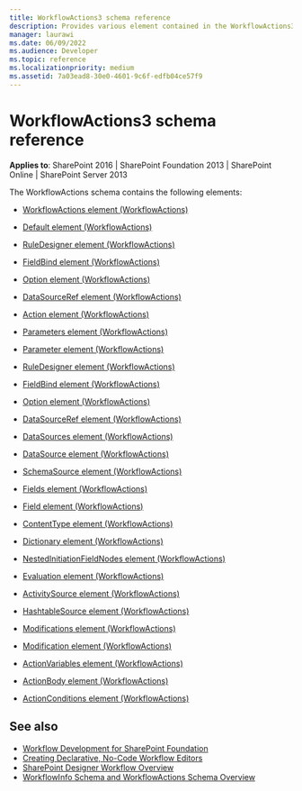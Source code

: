 ```yaml
---
title: WorkflowActions3 schema reference
description: Provides various element contained in the WorkflowActions3 schema as it applies to SharePoint 2016, SharePoint Foundation 2013, and SharePoint Online.
manager: laurawi
ms.date: 06/09/2022
ms.audience: Developer
ms.topic: reference
ms.localizationpriority: medium
ms.assetid: 7a03ead8-30e0-4601-9c6f-edfb04ce57f9
---
```


# WorkflowActions3 schema reference

**Applies to**: SharePoint 2016 | SharePoint Foundation 2013 | SharePoint Online | SharePoint Server 2013

The WorkflowActions schema contains the following elements:

- [WorkflowActions element (WorkflowActions)](workflowactions-element-workflowactions.md)

- [Default element (WorkflowActions)](default-element-workflowactions.md)

- [RuleDesigner element (WorkflowActions)](ruledesigner-element-workflowactions.md)

- [FieldBind element (WorkflowActions)](fieldbind-element-workflowactions.md)

- [Option element (WorkflowActions)](option-element-workflowactions.md)

- [DataSourceRef element (WorkflowActions)](datasourceref-element-workflowactions.md)

- [Action element (WorkflowActions)](action-element-workflowactions.md)

- [Parameters element (WorkflowActions)](parameters-element-workflowactions.md)

- [Parameter element (WorkflowActions)](parameter-element-workflowactions.md)

- [RuleDesigner element (WorkflowActions)](ruledesigner-element-workflowactions.md)

- [FieldBind element (WorkflowActions)](fieldbind-element-workflowactions.md)

- [Option element (WorkflowActions)](option-element-workflowactions.md)

- [DataSourceRef element (WorkflowActions)](datasourceref-element-workflowactions.md)

- [DataSources element (WorkflowActions)](datasources-element-workflowactions.md)

- [DataSource element (WorkflowActions)](datasource-element-workflowactions.md)

- [SchemaSource element (WorkflowActions)](schemasource-element-workflowactions.md)

- [Fields element (WorkflowActions)](fields-element-workflowactions.md)

- [Field element (WorkflowActions)](field-element-workflowactions.md)

- [ContentType element (WorkflowActions)](contenttype-element-workflowactions.md)

- [Dictionary element (WorkflowActions)](dictionary-element-workflowactions.md)

- [NestedInitiationFieldNodes element (WorkflowActions)](nestedinitiationfieldnodes-element-workflowactions.md)

- [Evaluation element (WorkflowActions)](evaluation-element-workflowactions.md)

- [ActivitySource element (WorkflowActions)](activitysource-element-workflowactions.md)

- [HashtableSource element (WorkflowActions)](hashtablesource-element-workflowactions.md)

- [Modifications element (WorkflowActions)](modifications-element-workflowactions.md)

- [Modification element (WorkflowActions)](modification-element-workflowactions.md)

- [ActionVariables element (WorkflowActions)](actionvariables-element-workflowactions.md)

- [ActionBody element (WorkflowActions)](actionbody-element-workflowactions.md)

- [ActionConditions element (WorkflowActions)](actionconditions-element-workflowactions.md)


## See also

- [Workflow Development for SharePoint Foundation](https://msdn.microsoft.com/library/ad7a5bf2-fab0-4b30-ae0b-46b15f16b491(Office.15).aspx)
- [Creating Declarative, No-Code Workflow Editors](https://msdn.microsoft.com/library/60dfda8d-e724-4d7d-9578-aa239c362dcf(Office.15).aspx)
- [SharePoint Designer Workflow Overview](https://msdn.microsoft.com/library/5ef4e933-564e-4dea-b2f4-c1b621774969(Office.15).aspx)
- [WorkflowInfo Schema and WorkflowActions Schema Overview](https://msdn.microsoft.com/library/25da07cb-b228-43f2-9cdf-c8c71c3eabbb(Office.15).aspx)
